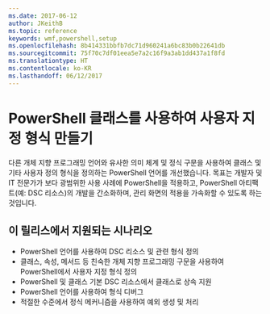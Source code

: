 ```yaml
---
ms.date: 2017-06-12
author: JKeithB
ms.topic: reference
keywords: wmf,powershell,setup
ms.openlocfilehash: 8b414331bbfb7dc71d960241a6bc83b0b22641db
ms.sourcegitcommit: 75f70c7df01eea5e7a2c16f9a3ab1dd437a1f8fd
ms.translationtype: HT
ms.contentlocale: ko-KR
ms.lasthandoff: 06/12/2017
---
```

<a id="creating-custom-types-using-powershell-classes" class="xliff"></a>
# PowerShell 클래스를 사용하여 사용자 지정 형식 만들기

다른 개체 지향 프로그래밍 언어와 유사한 의미 체계 및 정식 구문을 사용하여 클래스 및 기타 사용자 정의 형식을 정의하는 PowerShell 언어를 개선했습니다. 목표는 개발자 및 IT 전문가가 보다 광범위한 사용 사례에 PowerShell을 적용하고, PowerShell 아티팩트(예: DSC 리소스)의 개발을 간소화하며, 관리 화면의 적용을 가속화할 수 있도록 하는 것입니다.

<a id="supported-scenarios-in-this-release" class="xliff"></a>
## 이 릴리스에서 지원되는 시나리오

-   PowerShell 언어를 사용하여 DSC 리소스 및 관련 형식 정의
-   클래스, 속성, 메서드 등 친숙한 개체 지향 프로그래밍 구문을 사용하여 PowerShell에서 사용자 지정 형식 정의
-   PowerShell 및 클래스 기본 DSC 리소스에서 클래스로 상속 지원
-   PowerShell 언어를 사용하여 형식 디버그
-   적절한 수준에서 정식 메커니즘을 사용하여 예외 생성 및 처리

